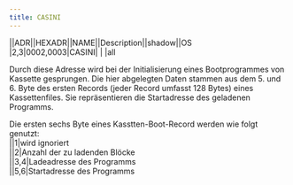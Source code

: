 ```yaml
---
title: CASINI
---
```

||ADR||HEXADR||NAME||Description||shadow||OS  
|2,3|$0002,$0003|CASINI| | |all  
  
Durch diese Adresse wird bei der Initialisierung eines Bootprogrammes von Kassette gesprungen. Die hier abgelegten Daten stammen aus dem 5. und 6. Byte des ersten Records (jeder Record umfasst 128 Bytes) eines Kassettenfiles. Sie repräsentieren die Startadresse des geladenen Programms.  
  
Die ersten sechs Byte eines Kasstten-Boot-Record werden wie folgt genutzt:  
||1|wird ignoriert  
||2|Anzahl der zu ladenden Blöcke  
||3,4|Ladeadresse des Programms  
||5,6|Startadresse des Programms  
  

